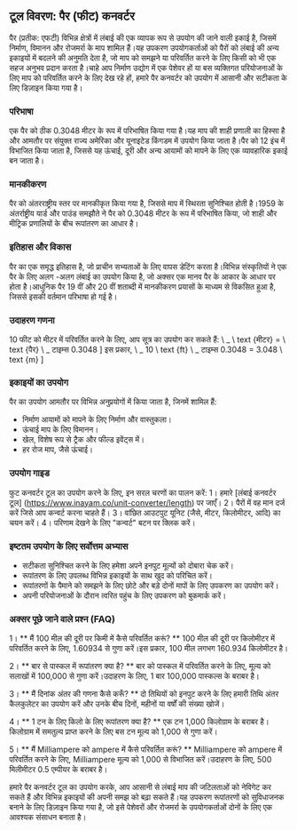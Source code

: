 ## टूल विवरण: पैर (फीट) कनवर्टर

पैर (प्रतीक: एफटी) विभिन्न क्षेत्रों में लंबाई की एक व्यापक रूप से उपयोग की जाने वाली इकाई है, जिसमें निर्माण, विमानन और रोजमर्रा के माप शामिल हैं।यह उपकरण उपयोगकर्ताओं को पैरों को लंबाई की अन्य इकाइयों में बदलने की अनुमति देता है, जो माप को समझने या परिवर्तित करने के लिए किसी को भी एक सहज अनुभव प्रदान करता है।चाहे आप निर्माण उद्योग में एक पेशेवर हों या बस व्यक्तिगत परियोजनाओं के लिए माप को परिवर्तित करने के लिए देख रहे हों, हमारे पैर कनवर्टर को उपयोग में आसानी और सटीकता के लिए डिज़ाइन किया गया है।

### परिभाषा
एक पैर को ठीक 0.3048 मीटर के रूप में परिभाषित किया गया है।यह माप की शाही प्रणाली का हिस्सा है और आमतौर पर संयुक्त राज्य अमेरिका और यूनाइटेड किंगडम में उपयोग किया जाता है।पैर को 12 इंच में विभाजित किया जाता है, जिससे यह ऊंचाई, दूरी और अन्य आयामों को मापने के लिए एक व्यावहारिक इकाई बन जाता है।

### मानकीकरण
पैर को अंतरराष्ट्रीय स्तर पर मानकीकृत किया गया है, जिससे माप में स्थिरता सुनिश्चित होती है।1959 के अंतर्राष्ट्रीय यार्ड और पाउंड समझौते ने पैर को 0.3048 मीटर के रूप में परिभाषित किया, जो शाही और मीट्रिक प्रणालियों के बीच रूपांतरण का आधार है।

### इतिहास और विकास
पैर का एक समृद्ध इतिहास है, जो प्राचीन सभ्यताओं के लिए वापस डेटिंग करता है।विभिन्न संस्कृतियों ने एक पैर के लिए अलग -अलग लंबाई का उपयोग किया है, जो अक्सर एक मानव पैर के आकार के आधार पर होता है।आधुनिक पैर 19 वीं और 20 वीं शताब्दी में मानकीकरण प्रयासों के माध्यम से विकसित हुआ है, जिससे इसकी वर्तमान परिभाषा हो गई है।

### उदाहरण गणना
10 फीट को मीटर में परिवर्तित करने के लिए, आप सूत्र का उपयोग कर सकते हैं:
\ _
\ text {मीटर} = \ text {पैर} \ _ टाइम्स 0.3048
\]
इस प्रकार,
\ _
10 \ text {ft} \ _ टाइम्स 0.3048 = 3.048 \ text {m}
\]

### इकाइयों का उपयोग
पैर का उपयोग आमतौर पर विभिन्न अनुप्रयोगों में किया जाता है, जिनमें शामिल हैं:
- निर्माण आयामों को मापने के लिए निर्माण और वास्तुकला।
- ऊंचाई माप के लिए विमानन।
- खेल, विशेष रूप से ट्रैक और फील्ड इवेंट्स में।
- हर रोज माप, जैसे ऊंचाई।

### उपयोग गाइड
फुट कनवर्टर टूल का उपयोग करने के लिए, इन सरल चरणों का पालन करें:
1। हमारे [लंबाई कनवर्टर टूल] (https://www.inayam.co/unit-converter/length) पर जाएँ।
2। पैरों में वह मान दर्ज करें जिसे आप कन्वर्ट करना चाहते हैं।
3। वांछित आउटपुट यूनिट (जैसे, मीटर, किलोमीटर, आदि) का चयन करें।
4। परिणाम देखने के लिए "कन्वर्ट" बटन पर क्लिक करें।

### इष्टतम उपयोग के लिए सर्वोत्तम अभ्यास
- सटीकता सुनिश्चित करने के लिए हमेशा अपने इनपुट मूल्यों को दोबारा चेक करें।
- रूपांतरण के लिए उपलब्ध विभिन्न इकाइयों के साथ खुद को परिचित करें।
- रूपांतरणों के पैमाने को समझने के लिए छोटे और बड़े दोनों मापों के लिए उपकरण का उपयोग करें।
- अपनी परियोजनाओं के दौरान त्वरित पहुंच के लिए उपकरण को बुकमार्क करें।

### अक्सर पूछे जाने वाले प्रश्न (FAQ)

1। ** मैं 100 मील की दूरी पर किमी में कैसे परिवर्तित करूं? **
100 मील की दूरी पर किलोमीटर में परिवर्तित करने के लिए, 1.60934 से गुणा करें।इस प्रकार, 100 मील लगभग 160.934 किलोमीटर है।

2। ** बार से पास्कल में रूपांतरण क्या है? **
बार को पास्कल में परिवर्तित करने के लिए, मूल्य को सलाखों में 100,000 से गुणा करें।उदाहरण के लिए, 1 बार 100,000 पास्कल्स के बराबर है।

3। ** मैं दिनांक अंतर की गणना कैसे करूँ? **
दो तिथियों को इनपुट करने के लिए हमारी तिथि अंतर कैलकुलेटर का उपयोग करें और उनके बीच दिनों, महीनों या वर्षों की संख्या खोजें।

4। ** 1 टन के लिए किलो के लिए रूपांतरण क्या है? **
एक टन 1,000 किलोग्राम के बराबर है।किलोग्राम में समतुल्य प्राप्त करने के लिए बस टन मूल्य को 1,000 से गुणा करें।

5। ** मैं Milliampere को ampere में कैसे परिवर्तित करूं? **
Milliampere को ampere में परिवर्तित करने के लिए, Milliampere मूल्य को 1,000 से विभाजित करें।उदाहरण के लिए, 500 मिलीमीटर 0.5 एम्पीयर के बराबर है।

हमारे पैर कनवर्टर टूल का उपयोग करके, आप आसानी से लंबाई माप की जटिलताओं को नेविगेट कर सकते हैं और विभिन्न इकाइयों की अपनी समझ को बढ़ा सकते हैं।यह उपकरण रूपांतरणों को सुविधाजनक बनाने के लिए डिज़ाइन किया गया है, जो इसे पेशेवरों और रोजमर्रा के उपयोगकर्ताओं दोनों के लिए एक आवश्यक संसाधन बनाता है।